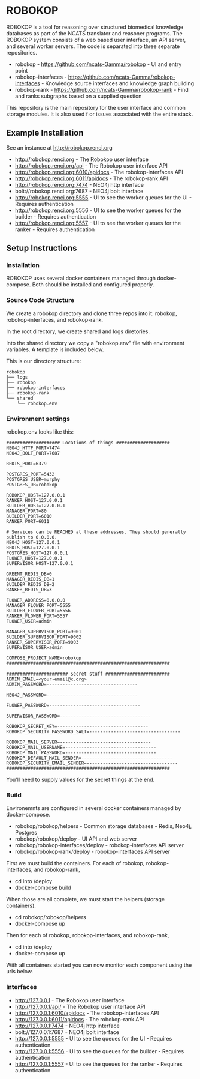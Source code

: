 # ROBOKOP

ROBOKOP is a tool for reasoning over structured biomedical knowledge databases as part of the NCATS translator and reasoner programs. The ROBOKOP system consists of a web based user interface, an API server, and several worker servers. The code is separated into three separate repositories.

* robokop - https://github.com/ncats-Gamma/robokop - UI and entry point
* robokop-interfaces - https://github.com/ncats-Gamma/robokop-interfaces - Knowledge source interfaces and knowledge graph building
* robokop-rank - https://github.com/ncats-Gamma/robokop-rank - Find and ranks subgraphs based on a supplied question

This repository is the main repository for the user interface and common storage modules. It is also used f or issues associated with the entire stack.

## Example Installation
See an instance at http://robokop.renci.org

* http://robokop.renci.org - The Robokop user interface
* http://robokop.renci.org/api - The Robokop user interface API
* http://robokop.renci.org:6010/apidocs - The robokop-interfaces API
* http://robokop.renci.org:6011/apidocs - The robokop-rank API
* http://robokop.renci.org:7474 - NEO4j http interface
* bolt://robokop.renci.org:7687 - NEO4j bolt interface
* http://robokop.renci.org:5555 - UI to see the worker queues for the UI - Requires authentication
* http://robokop.renci.org:5556 - UI to see the worker queues for the builder - Requires authentication
* http://robokop.renci.org:5557 - UI to see the worker queues for the ranker - Requires authentication

## Setup Instructions 

### Installation
ROBOKOP uses several docker containers managed through docker-compose. Both should be installed and configured properly.

### Source Code Structure

We create a robokop directory and clone three repos into it: robokop, robokop-interfaces, and robokop-rank.

In the root directory, we create shared and logs diretories. 

Into the shared directory we copy a "robokop.env" file with environment variables. A template is included below.

This is our directory structure:
```
robokop
├── logs
├── robokop
├── robokop-interfaces
├── robokop-rank
└── shared
    └── robokop.env
```

### Environment settings

robokop.env looks like this:
```
#################### Locations of things ####################
NEO4J_HTTP_PORT=7474
NEO4J_BOLT_PORT=7687

REDIS_PORT=6379

POSTGRES_PORT=5432
POSTGRES_USER=murphy
POSTGRES_DB=robokop

ROBOKOP_HOST=127.0.0.1
RANKER_HOST=127.0.0.1
BUILDER_HOST=127.0.0.1
MANAGER_PORT=80
BUILDER_PORT=6010
RANKER_PORT=6011

# Services can be REACHED at these addresses. They should generally publish to 0.0.0.0.
NEO4J_HOST=127.0.0.1
REDIS_HOST=127.0.0.1
POSTGRES_HOST=127.0.0.1
FLOWER_HOST=127.0.0.1
SUPERVISOR_HOST=127.0.0.1

GREENT_REDIS_DB=0
MANAGER_REDIS_DB=1
BUILDER_REDIS_DB=2
RANKER_REDIS_DB=3

FLOWER_ADDRESS=0.0.0.0
MANAGER_FLOWER_PORT=5555
BUILDER_FLOWER_PORT=5556
RANKER_FLOWER_PORT=5557
FLOWER_USER=admin

MANAGER_SUPERVISOR_PORT=9001
BUILDER_SUPERVISOR_PORT=9002
RANKER_SUPERVISOR_PORT=9003
SUPERVISOR_USER=admin

COMPOSE_PROJECT_NAME=robokop
#############################################################

####################### Secret stuff ########################
ADMIN_EMAIL=<your-email@x.org>
ADMIN_PASSWORD=----------------------------------

NEO4J_PASSWORD=----------------------------------

FLOWER_PASSWORD=----------------------------------

SUPERVISOR_PASSWORD=----------------------------------

ROBOKOP_SECRET_KEY=----------------------------------
ROBOKOP_SECURITY_PASSWORD_SALT=----------------------------------

ROBOKOP_MAIL_SERVER=----------------------------------
ROBOKOP_MAIL_USERNAME=----------------------------------
ROBOKOP_MAIL_PASSWORD=----------------------------------
ROBOKOP_DEFAULT_MAIL_SENDER=----------------------------------
ROBOKOP_SECURITY_EMAIL_SENDER=----------------------------------
#############################################################

```
You'll need to supply values for the secret things at the end.

### Build

Environemnts are configured in several docker containers managed by docker-compose.

* robokop/robokop/helpers - Common storage databases - Redis, Neo4j, Postgres
* robokop/robokop/deploy - UI API and web server
* robokop/robokop-interfaces/deploy - robokop-interfaces API server
* robokop/robokop-rank/deploy - robokop-interfaces API server


First we must build the containers. For each of robokop, robokop-interfaces, and robokop-rank,
* cd into <repo>/deploy
* docker-compose build

When those are all complete, we must start the helpers (storage containers).
* cd robokop/robokop/helpers
* docker-compose up

Then for each of robokop, robokop-interfaces, and robokop-rank,
* cd into <repo>/deploy
* docker-compose up

With all containers started you can now monitor each component using the urls below.

### Interfaces

* http://127.0.0.1 - The Robokop user interface
* http://127.0.0.1/api/ - The Robokop user interface API
* http://127.0.0.1:6010/apidocs - The robokop-interfaces API
* http://127.0.0.1:6011/apidocs - The robokop-rank API
* http://127.0.0.1:7474 - NEO4j http interface
* bolt://127.0.0.1:7687 - NEO4j bolt interface
* http://127.0.0.1:5555 - UI to see the queues for the UI - Requires authentication
* http://127.0.0.1:5556 - UI to see the queues for the builder - Requires authentication
* http://127.0.0.1:5557 - UI to see the queues for the ranker - Requires authentication



